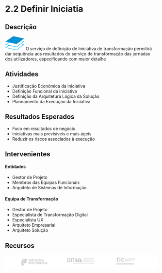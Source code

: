 # 2.2 Definir Iniciatia

## Descrição
![definir iniciativa](images/definiir_iniciativa.png)
O serviço de definição de Iniciativa de transformação permitirá dar sequência aos resultados do serviço de transformação das jornadas dos utilizadores, especificando com maior detalhe 

## Atividades
* Justificação Económica da Iniciativa
* Definição Funcional da Iniciativa
* Definição da Arquitetura Lógica da Solução
* Planeamento da Execução da Iniciativa

## Resultados Esperados
* Foco em resultados de negócio.
* Iniciativas mais previsíveis e mais ágeis
* Reduzir os riscos associados à execução

## Intervenientes
#### Entidades 
* Gestor de Projeto
* Membros das Equipas Funcionais
* Arquiteto de Sistemas de Informação

#### Equipa de Transformação
* Gestor de Projeto
* Especialista de Transformação Digital
* Especialista UX
* Arquiteto Empresarial
* Arquiteto Solução

## Recursos

![rodape](images/rodape.png)